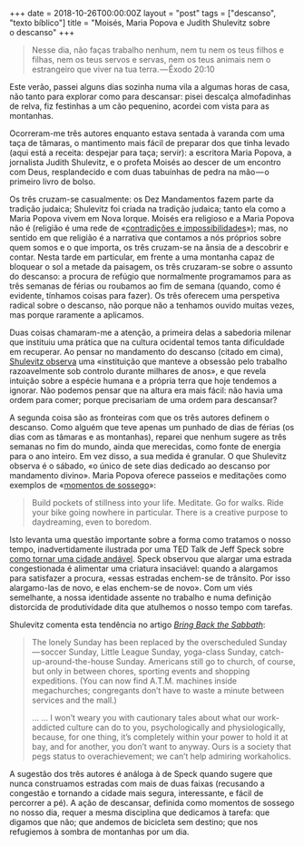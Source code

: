 +++
date = 2018-10-26T00:00:00Z
layout = "post"
tags = ["descanso", "texto bíblico"]
title = "Moisés, Maria Popova e Judith Shulevitz sobre o descanso"
+++

>Nesse dia, não faças trabalho nenhum, nem tu nem os teus filhos e filhas, nem os teus servos e servas, nem os teus animais nem o estrangeiro que viver na tua terra. — Êxodo 20:10

Este verão, passei alguns dias sozinha numa vila a algumas horas de casa, não tanto para explorar como para descansar: pisei descalça almofadinhas de relva, fiz festinhas a um cão pequenino, acordei com vista para as montanhas.

Ocorreram-me três autores enquanto estava sentada à varanda com uma taça de tâmaras, o mantimento mais fácil de preparar dos que tinha levado (aqui está a receita: despejar para taça; servir): a escritora Maria Popova, a jornalista Judith Shulevitz, e o profeta Moisés ao descer de um encontro com Deus, resplandecido e com duas tabuínhas de pedra na mão — o primeiro livro de bolso.

Os três cruzam-se casualmente: os Dez Mandamentos fazem parte da tradição judaica; Shulevitz foi criada na tradição judaica; tanto ela como a Maria Popova vivem em Nova Iorque. Moisés era religioso e a Maria Popova não é (religião é uma rede de «[contradições e impossibilidades](https://www.brainpickings.org/2014/07/25/c-s-lewis-problem-of-pain-free-will/)»); mas, no sentido em que religião é a narrativa que contamos a nós próprios sobre quem somos e o que importa, os três cruzam-se na ânsia de a descobrir e contar. Nesta tarde em particular, em frente a uma montanha capaz de bloquear o sol a metade da paisagem, os três cruzaram-se sobre o assunto do descanso: a procura de refúgio que normalmente programamos para as três semanas de férias ou roubamos ao fim de semana (quando, como é evidente, tínhamos coisas para fazer). Os três oferecem uma perspetiva radical sobre o descanso, não porque não a tenhamos ouvido muitas vezes, mas porque raramente a aplicamos.

Duas coisas chamaram-me a atenção, a primeira delas a sabedoria milenar que instituiu uma prática que na cultura ocidental temos tanta dificuldade em recuperar. Ao pensar no mandamento do descanso (citado em cima), [Shulevitz observa](https://www.nytimes.com/2003/03/02/magazine/bring-back-the-sabbath.html?pagewanted=all) uma «instituição que manteve a obsessão pelo trabalho razoavelmente sob controlo durante milhares de anos», e que revela intuição sobre a espécie humana e a própria terra que hoje tendemos a ignorar. Não podemos pensar que na altura era mais fácil: não havia uma ordem para comer; porque precisariam de uma ordem para descansar?

A segunda coisa são as fronteiras com que os três autores definem o descanso. Como alguém que teve apenas um punhado de dias de férias (os dias com as tâmaras e as montanhas), reparei que nenhum sugere as três semanas no fim do mundo, ainda que merecidas, como fonte de energia para o ano inteiro. Em vez disso, a sua medida é granular. O que Shulevitz observa é o sábado, «o único de sete dias dedicado ao descanso por mandamento divino». Maria Popova oferece passeios e meditações como exemplos de «[momentos de sossego](https://www.brainpickings.org/2013/10/23/7-lessons-from-7-years/)»:

>Build pockets of stillness into your life. Meditate. Go for walks. Ride your bike going nowhere in particular. There is a creative purpose to daydreaming, even to boredom.

Isto levanta uma questão importante sobre a forma como tratamos o nosso tempo, inadvertidamente ilustrada por uma TED Talk de Jeff Speck sobre [como tornar uma cidade andável](https://www.ted.com/talks/jeff_speck_4_ways_to_make_a_city_more_walkable?language=en). Speck observou que alargar uma estrada congestionada é alimentar uma criatura insaciável: quando a alargamos para satisfazer a procura, «essas estradas enchem-se de trânsito. Por isso alargamo-las de novo, e elas enchem-se de novo». Com um viés semelhante, a nossa identidade assente no trabalho e numa definição distorcida de produtividade dita que atulhemos o nosso tempo com tarefas.

Shulevitz comenta esta tendência no artigo [_Bring Back the Sabbath_](https://www.nytimes.com/2003/03/02/magazine/bring-back-the-sabbath.html?pagewanted=all):

>The lonely Sunday has been replaced by the overscheduled Sunday — soccer Sunday, Little League Sunday, yoga-class Sunday, catch-up-around-the-house Sunday. Americans still go to church, of course, but only in between chores, sporting events and shopping expeditions. (You can now find A.T.M. machines inside megachurches; congregants don’t have to waste a minute between services and the mall.)
>
>…
>… I won’t weary you with cautionary tales about what our work-addicted culture can do to you, psychologically and physiologically, because, for one thing, it’s completely within your power to hold it at bay, and for another, you don’t want to anyway. Ours is a society that pegs status to overachievement; we can’t help admiring workaholics.

A sugestão dos três autores é análoga à de Speck quando sugere que nunca construamos estradas com mais de duas faixas (recusando a congestão e tornando a cidade mais segura, interessante, e fácil de percorrer a pé). A ação de descansar, definida como momentos de sossego no nosso dia, requer a mesma disciplina que dedicamos à tarefa: que digamos que não; que andemos de bicicleta sem destino; que nos refugiemos à sombra de montanhas por um dia.
